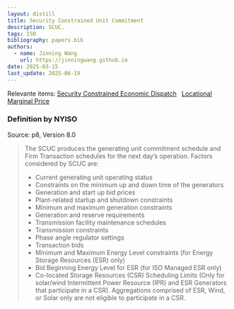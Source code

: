 ```yaml
---
layout: distill
title: Security Constrained Unit Commitment
description: SCUC.
tags: ISO
bibliography: papers.bib
authors:
  - name: Jinning Wang
    url: https://jinningwang.github.io
date: 2025-03-15
last_update: 2025-06-19
---
```


Relevante items: [Security Constrained Economic Dispatch](/wiki/security-constrained-economic-dispatch) &nbsp; [Locational Marginal Price](/wiki/locational-marginal-price)

### Definition by NYISO

Source: <d-cite key="nyiso2024dayahead"></d-cite> p8, Version 8.0

> The SCUC produces the generating unit commitment schedule and Firm Transaction schedules for the next day’s operation. Factors considered by SCUC are:
>
> - Current generating unit operating status
> - Constraints on the minimum up and down time of the generators
> - Generation and start up bid prices
> - Plant-related startup and shutdown constraints
> - Minimum and maximum generation constraints
> - Generation and reserve requirements
> - Transmission facility maintenance schedules
> - Transmission constraints
> - Phase angle regulator settings
> - Transaction bids
> - Minimum and Maximum Energy Level constraints (for Energy Storage Resources (ESR) only)
> - Bid Beginning Energy Level for ESR (for ISO Managed ESR only)
> - Co-located Storage Resources (CSR) Scheduling Limits (Only for solar/wind Intermittent Power Resource (IPR) and ESR Generators that participate in a CSR). Aggregations comprised of ESR, Wind, or Solar only are not eligible to participate in a CSR.
